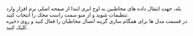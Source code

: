 <p>بله، جهت انتقال داده های مخاطبین به اوج ابری ابتدا از صفحه اصلی نرم افزار وارد تنظیمات شوید و از منو سمت راست محک را انتخاب کنید.<br>در قسمت مدل ها برای همگام سازی گزینه اتصال مخاطبان را فعال کنید و روی ذخیره کلیک کنید.</p>